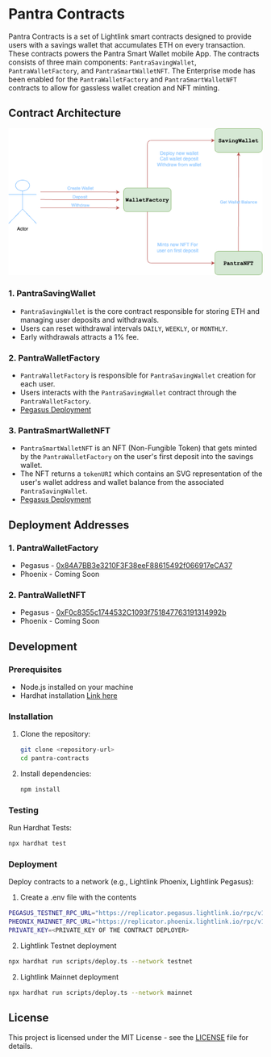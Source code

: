 # Pantra Contracts

Pantra Contracts is a set of Lightlink smart contracts designed to provide users with a savings wallet that accumulates ETH on every transaction. These contracts powers the Pantra Smart Wallet mobile App. The contracts consists of three main components: `PantraSavingWallet`, `PantraWalletFactory`, and `PantraSmartWalletNFT`. The Enterprise mode has been enabled for the `PantraWalletFactory` and `PantraSmartWalletNFT` contracts to allow for gassless wallet creation and NFT minting.

## Contract Architecture

![Pantra Contracts Architecture](contracts.png)

### 1. PantraSavingWallet

* `PantraSavingWallet` is the core contract responsible for storing ETH and managing user deposits and withdrawals.
* Users can reset withdrawal intervals `DAILY`, `WEEKLY`, or `MONTHLY`.
* Early withdrawals attracts a 1% fee.

### 2. PantraWalletFactory

- `PantraWalletFactory` is responsible for `PantraSavingWallet` creation for each user.
- Users interacts with the `PantraSavingWallet` contract through the `PantraWalletFactory`.
- [Pegasus Deployment](https://pegasus.lightlink.io/address/0x2e7678287a805d36465eda036b4590D2B29C6E57)

### 3. PantraSmartWalletNFT

- `PantraSmartWalletNFT` is an NFT (Non-Fungible Token) that gets minted by the `PantraWalletFactory` on the user's first deposit into the savings wallet.
- The NFT returns a `tokenURI` which contains an SVG representation of the user's wallet address and wallet balance from the associated `PantraSavingWallet`.
- [Pegasus Deployment](https://pegasus.lightlink.io/address/0x6a3215AA8De3511a0A336ccEC1Fdc46C4511d7c2)

## Deployment Addresses

### 1. PantraWalletFactory
   * Pegasus - [0x84A7BB3e3210F3F38eeF88615492f066917eCA37](https://pegasus.lightlink.io/address/0x84A7BB3e3210F3F38eeF88615492f066917eCA37)
   * Phoenix - Coming Soon

### 2. PantraWalletNFT
   * Pegasus - [0xF0c8355c1744532C1093f751847763191314992b](https://pegasus.lightlink.io/address/0xF0c8355c1744532C1093f751847763191314992b)
   * Phoenix - Coming Soon

## Development

### Prerequisites

- Node.js installed on your machine
- Hardhat installation [Link here](https://hardhat.org/hardhat-runner/docs/getting-started#installation)

### Installation

1. Clone the repository:

   ```bash
   git clone <repository-url>
   cd pantra-contracts
   ```

2. Install dependencies:

   ```bash
   npm install
   ```

### Testing

Run Hardhat Tests:

```bash
npx hardhat test
```

### Deployment

Deploy contracts to a network (e.g., Lightlink Phoenix, Lightlink Pegasus):
1. Create a .env file with the contents
```bash
PEGASUS_TESTNET_RPC_URL="https://replicator.pegasus.lightlink.io/rpc/v1"
PHEONIX_MAINNET_RPC_URL="https://replicator.phoenix.lightlink.io/rpc/v1"
PRIVATE_KEY=<PRIVATE_KEY OF THE CONTRACT DEPLOYER>
```
2. Lightlink Testnet deployment
```bash
npx hardhat run scripts/deploy.ts --network testnet
```

2. Lightlink Mainnet deployment
```bash
npx hardhat run scripts/deploy.ts --network mainnet
```

## License

This project is licensed under the MIT License - see the [LICENSE](LICENSE) file for details.
